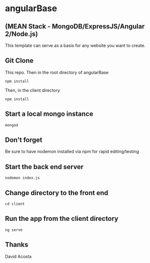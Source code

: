 # angularBase

## (MEAN Stack - MongoDB/ExpressJS/Angular 2/Node.js)

This template can serve as a basis for any website you want to create.

## Git Clone

This repo. Then in the root directory of angularBase

```
npm install
```

Then, in the client directory
```
npm install
```

## Start a local mongo instance
```
mongod
```

## Don't forget
Be sure to have nodemon installed via npm for rapid editing/testing

## Start the back end server
```
nodemon index.js
```

## Change directory to the front end
```
cd client
```

## Run the app from the client directory
```
ng serve
```

## Thanks

David Acosta
